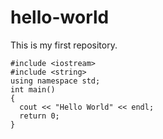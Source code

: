 # hello-world
This is my first repository.

```
#include <iostream>
#include <string>
using namespace std;
int main()
{
  cout << "Hello World" << endl;
  return 0;
}
```
